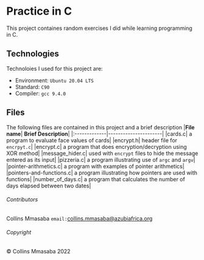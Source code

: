 # Practice in C
This project containes random exercises I did while learning programming in C.

## Technologies
Technoloies I used for this project are:
- Environment: `Ubuntu 20.04 LTS`
- Standard: `C90`
- Compiler: `gcc 9.4.0`

## Files
The following files are contained in this project and a brief description
|**File name**| **Brief Description**|
|:-------------|----------------------|
|cards.c| a program to evaluate face values of cards|
|encrypt.h| header file for `encrpyt.c`|
|encrypt.c| a program that does encryption/decryption using XOR method|
|message_hider.c| used with `encrypt` files to hide the message entered as its input|
|pizzeria.c| a program illustrating use of `argc` and `argv`|
|pointer-arithmetics.c| a program with examples of pointer arithmetics|
|pointers-and-functions.c| a program illustrating how pointers are used with functions|
|number_of_days.c| a program that calculates the number of days elapsed between two dates|

###### Contributors ######
Collins Mmasaba `email:`<collins.mmasaba@azubiafrica.org>

###### Copyright ######
© Collins Mmasaba 2022
